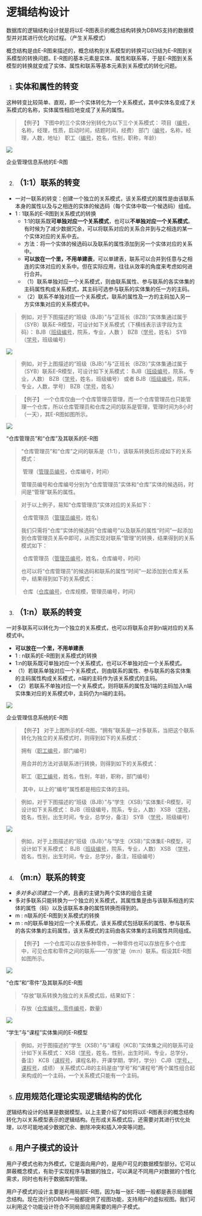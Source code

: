 # 逻辑结构设计

数据库的逻辑结构设计就是将以E-R图表示的概念结构转换为DBMS支持的数据模型并对其进行优化的过程。（产生关系模式）

概念结构是由E-R图来描述的，概念结构到关系模型的转换可以归结为E-R图到关系模型的转换问题。E-R图的基本元素是实体、属性和联系等，于是E-R图到关系模型的转换就变成了实体、属性和联系等基本元素到关系模式的转化问题。

 

 

1. ## 实体和属性的转变

这种转变比较简单、直观，即一个实体转化为一个关系模式，其中实体名变成了关系模式的名称，实体属性相应地变成了关系的属性。

>  【例子】 下图中的三个实体分别转化为以下三个关系模式：
> 项目（<u>编号</u>，名称，经理，性质，启动时间，结题时间，经费）
> 部门（<u>编号</u>，名称，经理，人数，地址）
> 职工（<u>编号</u>，姓名，性别，职称，年龄）

![](https://raw.githubusercontent.com/ZanderZhao/images/master/img2019/20191118162619.png)

  企业管理信息系统的E-R图

 

2. ## （1:1）联系的转变

+ 一对一联系的转变：创建一个独立的关系模式，该关系模式的属性是由该联系本身的属性以及与之相连的实体的候选码（每个实体中取一个候选码）组成。
+ 1 : 1联系的E-R图到关系模式的转换
  + 1∶1的联系既**可单独对应一个关系模式**，也可以**不单独对应一个关系模式**。有时候为了减少数据冗余，可以将联系对应的关系合并到与之相连的某一个实体对应的关系中去。
  + 方法：将一个实体的候选码以及联系的属性添加到另一个实体对应的关系中。
  + **可以放在一个里，不用单建表**，可以单建表，联系可以合并到任意与之相连的实体对应的关系中。但在实际应用，往往从效率的角度来考虑如何进行合并。
  + （1）联系单独对应一个关系模式，则由联系属性、参与联系的各实体集的主码属性构成关系模式，其主码可选参与联系的实体集的任一方的主码。
  + （2）联系不单独对应一个关系模式，联系的属性及一方的主码加入另一方实体集对应的关系模式中。




> 例如，对于下图描述的“班级（BJB）”与“正班长（BZB）”实体集通过属于（SYB）联系E-R模型，可设计如下关系模式（下横线表示该字段为主码）：
> BJB（<u>班级编号</u>，院系，专业，人数 ）
> BZB（<u>学号</u>，姓名）
> SYB（<u>学号</u>，班级编号）

![](https://raw.githubusercontent.com/ZanderZhao/images/master/img2019/20191118164254.png)


> 例如，对于上图描述的“班级（BJB）”与“正班长（BZB）”实体集通过属于（SYB）联系E-R模型，可设计如下关系模式：
> BJB（<u>班级编号</u>，院系，专业，人数）
> BZB（<u>学号</u>，姓名，班级编号）
> 或者
> BJB（<u>班级编号</u>，院系，专业，人数，学号）
> BZB（<u>学号</u>，姓名）

 

> 【例子】 一个仓库仅由一个仓库管理员管理，而一个仓库管理员也只能管理一个仓库，所以仓库管理员和仓库之间的联系是管理，管理时间为8小时（一天），其E-R图如图所示。

 ![](https://raw.githubusercontent.com/ZanderZhao/images/master/img2019/20191118163047.png)

 “仓库管理员”和“仓库”及其联系的E-R图



> “仓库管理员”和“仓库”之间的联系是（1:1），该联系转换后形成如下的关系模式：
>
> ​	管理（<u>管理员编号</u>，仓库编号，时间）
>
> 管理员编号和仓库编号分别为“仓库管理员”实体和“仓库”实体的候选码，时间是“管理”联系的属性。

> 对于以上例子，易知“仓库管理员”实体对应的关系如下：
> 
> ​	仓库管理员（<u>管理员编号</u>，姓名）
> 
> 我们只需将“仓库”实体的候选码“仓库编号”以及联系的属性“时间”一起添加到仓库管理员关系中即可，从而实现对联系“管理”的转换，结果得到的关系模式如下：
> 
> ​	仓库管理员（<u>管理员编号</u>，姓名，仓库编号，时间）
> 
> 也可以将“仓库管理员”的候选码和联系的属性“时间”一起添加到仓库关系中，结果得到如下的关系模式：
> 
> ​	仓库（<u>仓库编号</u>，仓库规模，管理员编号，时间）



 

 

 

3. ## （1:n）联系的转变

一对多联系可以转化为一个独立的关系模式，也可以将联系合并到n端对应的关系模式中。

+ **可以放在一个里，不用单建表**
+ 1 : n联系的E-R图到关系模式的转换
+ 1∶n的联系既可单独对应一个关系模式，也可以不单独对应一个关系模式。
+ （1）若联系单独对应一个关系模式，则由联系的属性、参与联系的各实体集的主码属性构成关系模式，n端的主码作为该关系模式的主码。
+ （2）若联系不单独对应一个关系模式，则将联系的属性及1端的主码加入n端实体集对应的关系模式中，主码仍为n端的主码。

![](https://raw.githubusercontent.com/ZanderZhao/images/master/img2019/20191118162619.png)

  企业管理信息系统的E-R图

> 【例子】 对于上图所示的E-R图，“拥有”联系是一对多联系，当把这个联系转化为独立的关系模式时，则得到如下的关系模式：
> 
> 拥有（<u>职工编号</u>，部门编号）  
> 
> 用合并的方法对该联系进行转换，则得到如下的关系模式：
> 
> 职工（<u>职工编号</u>，姓名，性别，年龄，职称，部门编号）
> 
> ​        其中，以上的“编号”属性都是相应实体的主码。



> 例如，对于下图描述的“班级（BJB）”与“学生（XSB）”实体集E-R模型，可设计如下关系模式：
> BJB（班级编号，院系，专业，人数）
> XSB （<u>学号</u>，姓名，性别，出生时间，专业，总学分，备注）
> SYB （<u>学号</u>，班级编号）

![](https://raw.githubusercontent.com/ZanderZhao/images/master/img2019/20191118164254.png)

> 例如，对于上图描述的“班级（BJB）”与“学生（XSB）”实体集E-R模型，可设计如下关系模式：
> BJB（<u>班级编号</u>，院系，专业，人数）
> XSB （<u>学号</u>，姓名，性别，出生时间，专业，总学分，备注，班级编号）

 

4. ## （m:n）联系的转变

+ *多对多必须建立一个表*，且表的主键为两个实体的组合主键
+ 多对多联系只能转换为一个独立的关系模式，其属性集是由与该联系相连的实体的属性（码）以及该联系本身的属性转换而得到的。
+ m : n联系的E-R图到关系模式的转换
+ m : n的联系单独对应一个关系模式，该关系模式包括联系的属性、参与联系的各实体集的主码属性，该关系模式的主码由各实体集的主码属性共同组成。

> 【例子】 一个仓库可以存放多种零件，一种零件也可以存放在多个仓库中，可见仓库和零件之间的联系——“存放”是（m:n）联系。假设其E-R图如图所示。

 ![](https://raw.githubusercontent.com/ZanderZhao/images/master/img2019/20191118170824.png)

 

“仓库”和“零件”及其联系的E-R图

> “存放”联系转换为独立的关系模式后，结果如下： 

> 存放（<u>仓库编号，零件编号</u>，数量）

 ![](https://raw.githubusercontent.com/ZanderZhao/images/master/img2019/20191118171334.png)

“学生”与“课程”实体集间的E-R模型


>例如，对于图描述的“学生（XSB）”与“课程（KCB）”实体集之间的联系可设计如下关系模式：
>XSB（<u>学号</u>，姓名，性别，出生时间，专业，总学分，备注）
>KCB（<u>课程号</u>，课程名称，开课学期，学时，学分）
>CJB（<u>学号，课程号</u>，成绩）
>关系模式CJB的主码是由“学号”和“课程号”两个属性组合起来构成的一个主码，一个关系模式只能有一个主码。

 

 

5. ## 应用规范化理论实现逻辑结构的优化

逻辑结构设计的结果是数据模型。以上主要介绍了如何将以E-R图表示的概念结构转化为以关系模型表示的逻辑结构。在形成关系模式后，还需要对其进行优化处理，以尽可能地减少数据冗余、删除冲突和插入冲突等问题。

 

6. ## 用户子模式的设计

用户子模式也称为外模式，它是面向用户的，是用户可见的数据模型部分。它可以屏蔽概念模式，有助于实现程序与数据的独立，可以满足不同用户对数据的个性化需求，同时也有利于数据库的管理。

用户子模式的设计主要是利用局部E-R图，因为每一张E-R图一般都是表示局部概念结构。现在流行的DBMS一般都提供了视图功能，支持用户的虚拟视图。我们可以利用这个功能设计符合不同局部应用需要的用户子模式。

 

 

 